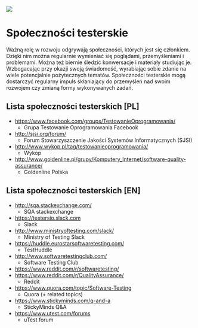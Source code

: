 [![](https://img.shields.io/badge/Facebook-%23TestowanieOprogramowania-blue.svg)](https://www.facebook.com/groups/TestowanieOprogramowania/)


# Społeczności testerskie

Ważną rolę w rozwoju odgrywają społeczności, których jest się członkiem.
Dzięki nim można regularnie wymieniać się poglądami, przemyśleniami i problemami.
Można też biernie śledzić konwersacje i materiały studiując je.
Wzbogacając przy okazji swoją świadomość, wyrabiając sobie zdanie na wiele potencjalnie pożytecznych tematów.
Społeczności testerskie mogą dostarczyć regularny impuls skłaniający do przemyśleń nad swoim rozwojem czy zmianą formy wykonywanych zadań.


## Lista społeczności testerskich [PL]

* https://www.facebook.com/groups/TestowanieOprogramowania/
  * Grupa Testowanie Oprogramowania Facebook
* http://sjsi.org/forum/
  * Forum Stowarzyszczenie Jakości Systemów Informatycznych (SJSI)
* http://www.wykop.pl/tag/testowanieoprogramowania/
  * Wykop
* http://www.goldenline.pl/grupy/Komputery_Internet/software-quality-assurance/
  * Goldenline Polska

## Lista społeczności testerskich [EN]

* http://sqa.stackexchange.com/
  * SQA stackexchange
* https://testersio.slack.com
  * Slack
* http://www.ministryoftesting.com/slack/
  * Ministry of Testing Slack
* https://huddle.eurostarsoftwaretesting.com/
  * TestHuddle
* http://www.softwaretestingclub.com/
  * Software Testing Club
* https://www.reddit.com/r/softwaretesting/
* https://www.reddit.com/r/QualityAssurance/
  * Reddit
* https://www.quora.com/topic/Software-Testing
  * Quora (+ related topics)
* https://www.stickyminds.com/q-and-a
  * StickyMinds Q&A
* https://www.utest.com/forums
  * uTest forum
